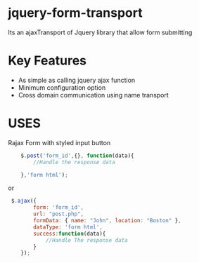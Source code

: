 jquery-form-transport
=====================

Its an ajaxTransport of Jquery library that allow form submitting

Key Features
============
* As simple as calling jquery ajax function
* Minimum configuration option
* Cross domain communication using name transport



USES
====
Rajax Form with styled input button

```javascript
    $.post('form_id',{}, function(data){
        //Handle the response data

    },'form html');

```

or

```javascript
 $.ajax({
        form: 'form_id',
        url: "post.php",
        formData: { name: "John", location: "Boston" },
        dataType: 'form html',
        success:function(data){
            //Handle The response data
        }
    });
```

